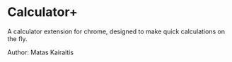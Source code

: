 Calculator+
===========

A calculator extension for chrome, designed to make quick calculations on the fly.

Author: Matas Kairaitis
